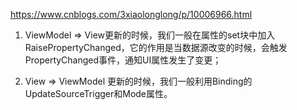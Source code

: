 https://www.cnblogs.com/3xiaolonglong/p/10006966.html

1. ViewModel => View更新的时候，我们一般在属性的set块中加入RaisePropertyChanged，它的作用是当数据源改变的时候，会触发PropertyChanged事件，通知UI属性发生了变更；

2. View => ViewModel 更新的时候，我们一般利用Binding的UpdateSourceTrigger和Mode属性。